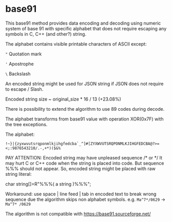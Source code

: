 # base91

This base91 method provides data encoding and decoding 
using numeric system of base 91 with specific alphabet that does not require
escaping any symbols in C, C++ (and other?) string.


The alphabet contains visible printable characters of ASCII except:

`"` Quotation mark

`'` Apostrophe

`\` Backslash

An encoded string might be used for JSON string if JSON does not require to escape / Slash.

Encoded string size ~ original_size * 16 / 13 (+23.08%)

There is possibility to extend the algorithm to use 89 codes during decode.

The alphabet transforms from base91 value with operation XOR(0x7F) with the tree exceptions.

The alphabet:

```
!~}|{zyxwvutsrqponmlkjihgfedcba`_^]#[ZYXWVUTSRQPONMLKJIHGFEDCBA@?>=<;:9876543210/.-,+*)($&%
```
PAY ATTENTION:
Encoded string may have unpleased sequence /* or */ 
It may hurt C or C++ code when the string is placed into code.
But sequence %%% should not appear. So, encoded string might be placed with raw string literal:

char string[]=R"%%%( a string )%%%";

Workaround: use space | line feed | tab in encoded text to break wrong sequence due the algorithm skips non alphabet symbols.
e.g. ``Ma^7*/0629`` -> ``Ma^7* /0629``

The algorithm is not compatible with https://base91.sourceforge.net/
